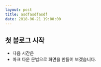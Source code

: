 ```yaml
---
layout: post
title: asdfasdfasdf
date: 2018-06-21 19:00:00
---
```


첫 블로그 시작
---
- 다음 시간은
 - 마크 다운 문법으로 화면을 만들어 보겠습니다.
